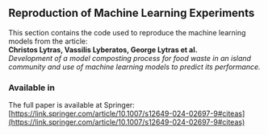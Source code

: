 ## Reproduction of Machine Learning Experiments

This section contains the code used to reproduce the machine learning models from the article:  
**Christos Lytras, Vassilis Lyberatos, George Lytras et al.**  
*Development of a model composting process for food waste in an island community and use of machine learning models to predict its performance.*

### Available in

The full paper is available at Springer:  
[https://link.springer.com/article/10.1007/s12649-024-02697-9#citeas](https://link.springer.com/article/10.1007/s12649-024-02697-9#citeas)

